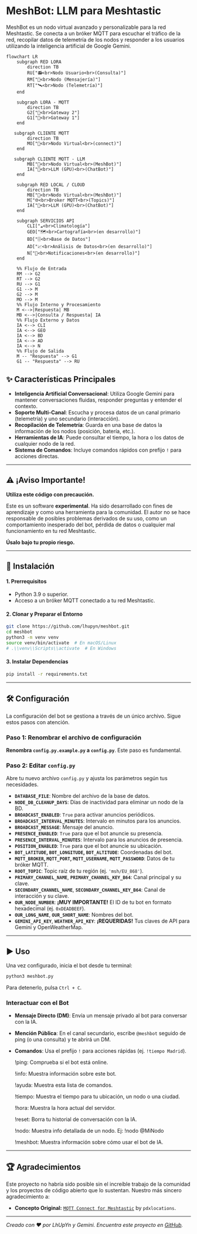 # MeshBot: LLM para Meshtastic

MeshBot es un nodo virtual avanzado y personalizable para la red Meshtastic. Se conecta a un bróker MQTT para escuchar el tráfico de la red, recopilar datos de telemetría de los nodos y responder a los usuarios utilizando la inteligencia artificial de Google Gemini.

```mermaid
flowchart LR
    subgraph RED LORA
        direction TB
        RU["📻<br>Nodo Usuario<br>(Consulta)"]
        RM["💬<br>Nodo (Mensajería)"]
        RT["🛰️<br>Nodo (Telemetría)"]
    end

    subgraph LORA - MQTT
        direction TB
        G2["📡<br>Gateway 2"]
        G1["📡<br>Gateway 1"]
    end

   subgraph CLIENTE MQTT
        direction TB
        MO["📱<br>Nodo Virtual<br>(connect)"]
    end

   subgraph CLIENTE MQTT - LLM
        MB["🤖<br>Nodo Virtual<br>(MeshBot)"]
        IA["🧠<br>LLM (GPU)<br>(ChatBot)"]
    end

    subgraph RED LOCAL / CLOUD
        direction TB
        MB["🤖<br>Nodo Virtual<br>(MeshBot)"]
        M["🌐<br>Broker MQTT<br>(Topics)"]
        IA["🧠<br>LLM (GPU)<br>(ChatBot)"]
    end

    subgraph SERVICIOS API
        CLI["☁️<br>Climatología"]
        GEO["🗺️<br>Cartografía<br>(en desarrollo)"]
        BD["🗄️<br>Base de Datos"]
        AD["📈<br>Análisis de Datos<br>(en desarrollo)"]
        N["🔔<br>Notificaciones<br>(en desarrollo)"]
    end

    %% Flujo de Entrada
    RM --> G2
    RT --> G2
    RU --> G1
    G1 --> M
    G2 --> M
    MO --> M
    %% Flujo Interno y Procesamiento
    M <-->|Respuesta| MB
    MB <-->|Consulta / Respuesta| IA
    %% Flujo Externo y Datos
    IA <--> CLI
    IA <--> GEO
    IA <--> BD
    IA <--> AD
    IA <--> N
    %% Flujo de Salida
    M -- "Respuesta" --> G1
    G1 -- "Respuesta" --> RU
```

## ✨ Características Principales

* **Inteligencia Artificial Conversacional**: Utiliza Google Gemini para mantener conversaciones fluidas, responder preguntas y entender el contexto.
* **Soporte Multi-Canal**: Escucha y procesa datos de un canal primario (telemetría) y uno secundario (interacción).
* **Recopilación de Telemetría**: Guarda en una base de datos la información de los nodos (posición, batería, etc.).
* **Herramientas de IA**: Puede consultar el tiempo, la hora o los datos de cualquier nodo de la red.
* **Sistema de Comandos**: Incluye comandos rápidos con prefijo `!` para acciones directas.

---

## ⚠️ ¡Aviso Importante!

**Utiliza este código con precaución.**

Este es un software **experimental**. Ha sido desarrollado con fines de aprendizaje y como una herramienta para la comunidad. El autor no se hace responsable de posibles problemas derivados de su uso, como un comportamiento inesperado del bot, pérdida de datos o cualquier mal funcionamiento en tu red Meshtastic.

**Úsalo bajo tu propio riesgo.**

---

## 🚀 Instalación

#### 1. Prerrequisitos

* Python 3.9 o superior.
* Acceso a un bróker MQTT conectado a tu red Meshtastic.

#### 2. Clonar y Preparar el Entorno

```bash
git clone https://github.com/lhupyn/meshbot.git
cd meshbot
python3 -m venv venv
source venv/bin/activate  # En macOS/Linux
# .\\venv\\Scripts\\activate  # En Windows
```

#### 3. Instalar Dependencias

```bash
pip install -r requirements.txt
```

---

## 🛠️ Configuración

La configuración del bot se gestiona a través de un único archivo. Sigue estos pasos con atención.

### Paso 1: Renombrar el archivo de configuración

**Renombra `config.py.example.py` a `config.py`**. Este paso es fundamental.

### Paso 2: Editar `config.py`

Abre tu nuevo archivo `config.py` y ajusta los parámetros según tus necesidades.

* **`DATABASE_FILE`**: Nombre del archivo de la base de datos.
* **`NODE_DB_CLEANUP_DAYS`**: Días de inactividad para eliminar un nodo de la BD.
* **`BROADCAST_ENABLED`**: `True` para activar anuncios periódicos.
* **`BROADCAST_INTERVAL_MINUTES`**: Intervalo en minutos para los anuncios.
* **`BROADCAST_MESSAGE`**: Mensaje del anuncio.
* **`PRESENCE_ENABLED`**: `True` para que el bot anuncie su presencia.
* **`PRESENCE_INTERVAL_MINUTES`**: Intervalo para los anuncios de presencia.
* **`POSITION_ENABLED`**: `True` para que el bot anuncie su ubicación.
* **`BOT_LATITUDE`, `BOT_LONGITUDE`, `BOT_ALTITUDE`**: Coordenadas del bot.
* **`MQTT_BROKER`, `MQTT_PORT`, `MQTT_USERNAME`, `MQTT_PASSWORD`**: Datos de tu bróker MQTT.
* **`ROOT_TOPIC`**: Topic raíz de tu región (ej. `'msh/EU_868'`).
* **`PRIMARY_CHANNEL_NAME`**, **`PRIMARY_CHANNEL_KEY_B64`**: Canal principal y su clave.
* **`SECONDARY_CHANNEL_NAME`**, **`SECONDARY_CHANNEL_KEY_B64`**: Canal de interacción y su clave.
* **`OUR_NODE_NUMBER`**: **¡MUY IMPORTANTE!** El ID de tu bot en formato hexadecimal (ej. `0xDEADBEEF`).
* **`OUR_LONG_NAME`**, **`OUR_SHORT_NAME`**: Nombres del bot.
* **`GEMINI_API_KEY`**, **`WEATHER_API_KEY`**: **¡REQUERIDAS!** Tus claves de API para Gemini y OpenWeatherMap.

---

## ▶️ Uso

Una vez configurado, inicia el bot desde tu terminal:

```bash
python3 meshbot.py
```

Para detenerlo, pulsa `Ctrl + C`.

### Interactuar con el Bot

* **Mensaje Directo (DM)**: Envía un mensaje privado al bot para conversar con la IA.
* **Mención Pública**: En el canal secundario, escribe `@meshbot` seguido de ping (o una consulta) y te abrirá un DM. 
* **Comandos**: Usa el prefijo `!` para acciones rápidas (ej. `!tiempo Madrid`).

    !ping: Comprueba si el bot está online.
  
    !info: Muestra información sobre este bot.
  
    !ayuda: Muestra esta lista de comandos.
  
    !tiempo: Muestra el tiempo para tu ubicación, un nodo o una ciudad.
  
    !hora: Muestra la hora actual del servidor.
  
    !reset: Borra tu historial de conversación con la IA.
  
    !nodo: Muestra info detallada de un nodo. Ej: !nodo @MiNodo
  
    !meshbot: Muestra información sobre cómo usar el bot de IA.

---

## 🏆 Agradecimientos

Este proyecto no habría sido posible sin el increíble trabajo de la comunidad y los proyectos de código abierto que lo sustentan. Nuestro más sincero agradecimiento a:

* **Concepto Original:** [`MQTT Connect for Meshtastic`](https://github.com/pdxlocations/connect) by `pdxlocations`.


---
*Creado con ❤️ por LhUpYn y Gemini.*
*Encuentra este proyecto en [GitHub](https://github.com/lhupyn/meshbot).*
